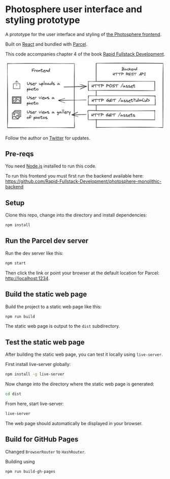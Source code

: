 # Photosphere user interface and styling prototype

A prototype for the user interface and styling of [the Photosphere frontend](https://rapidfullstackdevelopment.com/example-application).

Built on [React](https://reactjs.org/) and bundled with [Parcel](https://parceljs.org/).

This code accompanies chapter 4 of the book [Rapid Fullstack Development](https://rapidfullstackdevelopment.com/).

![Photosphere diagram](docs/Diagram.png)

Follow the author on [Twitter](https://twitter.com/codecapers) for updates.

## Pre-reqs

You need [Node.js](https://nodejs.org/) installed to run this code.

To run this frontend you must first run the backend available here: https://github.com/Rapid-Fullstack-Development/photosphere-monolithic-backend

## Setup

Clone this repo, change into the directory and install dependencies:

```bash
npm install
```

## Run the Parcel dev server

Run the dev server like this:

```bash
npm start
```

Then click the link or point your browser at the default location for Parcel: [http://localhost:1234](http://localhost:1234).

## Build the static web page

Build the project to a static web page like this:

```bash
npm run build
```

The static web page is output to the `dist` subdirectory.

## Test the static web page

After building the static web page, you can test it locally using `live-server`.

First install live-server globally:

```bash
npm install -g live-server
```

Now change into the directory where the static web page is generated:

```bash
cd dist
```

From here, start live-server:

```bash
live-server
```

The web page should automatically be displayed in your browser.


## Build for GitHub Pages

Changed `BrowserRouter` to `HashRouter`.

Building using 

```bash
npm run build-gh-pages
```